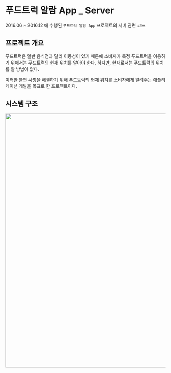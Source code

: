 # 푸드트럭 알람 App _ Server

2016.06 ~ 2016.12 에 수행된 `푸드트럭 알람 App` 프로젝트의 서버 관련 코드

## 프로젝트 개요

푸드트럭은 일반 음식점과 달리 이동성이 있기 때문에 소비자가 특정 푸드트럭을 이용하기 위해서는 푸드트럭의 현재 위치를 알아야 한다. 하지만, 현재로서는 푸드트럭의 위치를 알 방법이 없다. 

이러한 불편 사항을 해결하기 위해 푸드트럭의 현재 위치를 소비자에게 알려주는 애플리케이션 개발을 목표로 한 프로젝트이다.

## 시스템 구조


<p align="center"><img src="https://user-images.githubusercontent.com/18108156/123631858-326f3980-d852-11eb-91d0-c173da836a84.png" width="800"></p>

